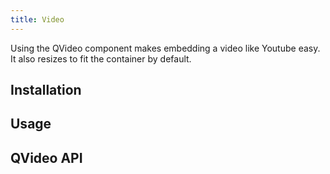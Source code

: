 ```yaml
---
title: Video
---
```


Using the QVideo component makes embedding a video like Youtube easy. It also resizes to fit the container by default.

## Installation
<doc-installation components="QVideo" />

## Usage
<doc-example title="Basic" file="QVideo/Basic" />

<doc-example title="HTML Markup" file="QVideo/HtmlMarkup" />

## QVideo API
<doc-api file="QVideo" />
